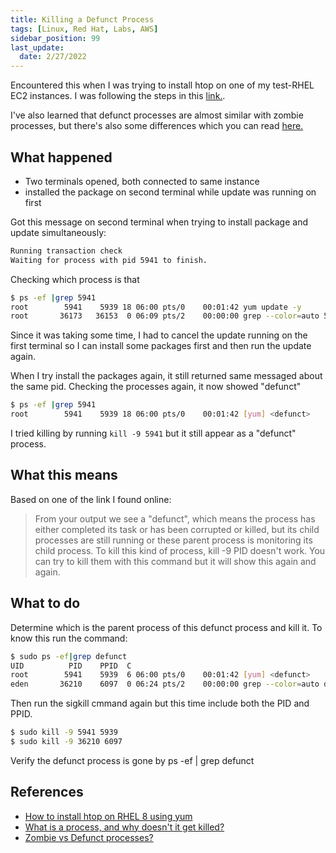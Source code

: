 ```yaml
---
title: Killing a Defunct Process
tags: [Linux, Red Hat, Labs, AWS]
sidebar_position: 99
last_update:
  date: 2/27/2022
---
```



Encountered this when I was trying to install htop on one of my test-RHEL EC2 instances. I was following the steps in this [link.](https://www.cyberciti.biz/faq/how-to-install-htop-on-rhel-8-using-yum/). 

I've also learned that defunct processes are almost similar with zombie processes, but there's also some differences which you can read [here.](https://stackoverflow.com/questions/47977402/zombie-vs-defunct-processes)


## What happened

- Two terminals opened, both connected to same instance
- installed the package on second terminal while update was running on first

Got this message on second terminal when trying to install package and update simultaneously:
```bash
Running transaction check
Waiting for process with pid 5941 to finish.
```

Checking which process is that
```bash
$ ps -ef |grep 5941
root        5941    5939 18 06:00 pts/0    00:01:42 yum update -y
root       36173   36153  0 06:09 pts/2    00:00:00 grep --color=auto 5941

```

Since it was taking some time, I had to cancel the update running on the first terminal so I can install some packages first and then run the update again.

When I try install the packages again, it still returned same messaged about the same pid. Checking the processes again, it now showed "defunct"
```bash
$ ps -ef |grep 5941
root        5941    5939 18 06:00 pts/0    00:01:42 [yum] <defunct>
```

I tried killing by running <code>kill -9 5941</code> but it still appear as a "defunct" process.

## What this means

Based on one of the link I found online:

> From your output we see a "defunct", which means the process has either completed its task or has been corrupted or killed, but its child processes are still running or these parent process is monitoring its child process. To kill this kind of process, kill -9 PID doesn't work. You can try to kill them with this command but it will show this again and again.

## What to do

Determine which is the parent process of this defunct process and kill it. To know this run the command:
```bash
$ sudo ps -ef|grep defunct
UID          PID    PPID  C    
root        5941    5939  6 06:00 pts/0    00:01:42 [yum] <defunct>
eden       36210    6097  0 06:24 pts/2    00:00:00 grep --color=auto defunct

```
Then run the sigkill cmmand again but this time include both the PID and PPID.
```bash
$ sudo kill -9 5941 5939
$ sudo kill -9 36210 6097
```
Verify the defunct process is gone by ps -ef | grep defunct



## References

- [How to install htop on RHEL 8 using yum](https://www.cyberciti.biz/faq/how-to-install-htop-on-rhel-8-using-yum/)
- [What is a <defunct> process, and why doesn't it get killed?](https://askubuntu.com/questions/201303/what-is-a-defunct-process-and-why-doesnt-it-get-killed)
- [Zombie vs Defunct processes?](https://stackoverflow.com/questions/47977402/zombie-vs-defunct-processes)
